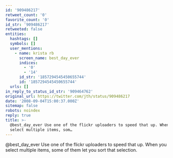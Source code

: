 ```yaml
---
id: '909486217'
retweet_count: '0'
favorite_count: '0'
id_str: '909486217'
retweeted: false
entities:
  hashtags: []
  symbols: []
  user_mentions:
    - name: krista rb
      screen_name: best_day_ever
      indices:
        - '0'
        - '14'
      id_str: '1857294545450655744'
      id: '1857294545450655744'
  urls: []
in_reply_to_status_id_str: '909464762'
original_url: https://twitter.com/jth/status/909486217
date: '2008-09-04T15:00:37.000Z'
sitemap: false
robots: noindex
reply: true
title: >-
  @best_day_ever Use one of the flickr uploaders to speed that up. When you
  select multiple items, som…
---
```


@best_day_ever Use one of the flickr uploaders to speed that up. When you select multiple items, some of them let you sort that selection.